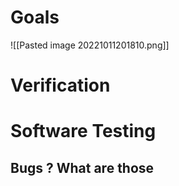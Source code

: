 # Goals
![[Pasted image 20221011201810.png]]

# Verification
# Software Testing
## Bugs ? What are those
